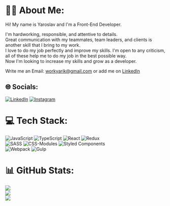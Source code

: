 # 👨‍💻 About Me:
Hi! My name is Yaroslav and I'm a Front-End Developer.

I'm hardworking, responsible, and attentive to details. <br/>
Great communication with my teammates, team leaders, and clients is another skill that I bring to my work.<br/>
I love to do my job perfectly and improve my skills. I'm open to any criticism, all of these help me to do my job in the best possible way.<br/>
Now I'm looking to increase my skills and grow as a developer.

Write me an Email: workyarik@gmail.com or add me on [LinkedIn](https://linkedin.com/in/yaroslav-shilov-2a504b171)


## 🌐 Socials:
[![LinkedIn](https://img.shields.io/badge/LinkedIn-%230077B5.svg?logo=linkedin&logoColor=white)](https://linkedin.com/in/yaroslav-shilov-2a504b171) [![Instagram](https://img.shields.io/badge/Instagram-%23E4405F.svg?logo=Instagram&logoColor=white)](https://instagram.com/yaroslav_dev)

# 💻 Tech Stack:
![JavaScript](https://img.shields.io/badge/javascript-%23323330.svg?style=for-the-badge&logo=javascript&logoColor=%23F7DF1E) 
![TypeScript](https://img.shields.io/badge/typescript-%23007ACC.svg?style=for-the-badge&logo=typescript&logoColor=white) 
![React](https://img.shields.io/badge/react-%2320232a.svg?style=for-the-badge&logo=react&logoColor=%2361DAFB) 
![Redux](https://img.shields.io/badge/redux-%23593d88.svg?style=for-the-badge&logo=redux&logoColor=white)
<br/>
![SASS](https://img.shields.io/badge/SASS-hotpink.svg?style=for-the-badge&logo=SASS&logoColor=white) 
![CSS-Modules](https://img.shields.io/badge/css--modules-%231572B6.svg?style=for-the-badge&logo=css3&logoColor=white) 
![Styled Components](https://img.shields.io/badge/styled--components-DB7093?style=for-the-badge&logo=styled-components&logoColor=white)
<br/>
![Webpack](https://img.shields.io/badge/webpack-%238DD6F9.svg?style=for-the-badge&logo=webpack&logoColor=black) 
![Gulp](https://img.shields.io/badge/GULP-%23CF4647.svg?style=for-the-badge&logo=gulp&logoColor=white)
# 📊 GitHub Stats:
![](https://github-readme-stats.vercel.app/api?username=YaroslavShilov&theme=nightowl&hide_border=false&include_all_commits=true&count_private=false)<br/>
![](https://github-readme-streak-stats.herokuapp.com/?user=YaroslavShilov&theme=nightowl&hide_border=false)<br/>
![](https://github-readme-stats.vercel.app/api/top-langs/?username=YaroslavShilov&theme=nightowl&hide_border=false&include_all_commits=true&count_private=false&layout=compact)

